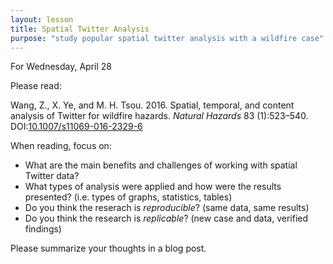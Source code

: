 ```yaml
---
layout: lesson
title: Spatial Twitter Analysis
purpose: "study popular spatial twitter analysis with a wildfire case"
---
```


For Wednesday, April 28

Please read:

Wang, Z., X. Ye, and M. H. Tsou. 2016. Spatial, temporal, and content analysis of Twitter for wildfire hazards. *Natural Hazards* 83 (1):523–540. DOI:[10.1007/s11069-016-2329-6](https://doi.org/10.1007/s11069-016-2329-6)

When reading, focus on:

* What are the main benefits and challenges of working with spatial Twitter data?
* What types of analysis were applied and how were the results presented? (i.e. types of graphs, statistics, tables)
* Do you think the reserach is *reproducible*? (same data, same results)
* Do you think the research is *replicable*? (new case and data, verified findings)

Please summarize your thoughts in a blog post.